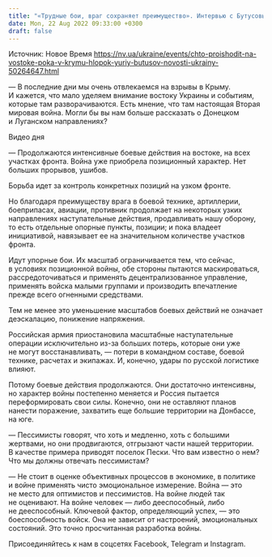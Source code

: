 ```yaml
---
title: "«Трудные бои, враг сохраняет преимущество». Интервью с Бутусовым — об обороне востока, «вагнеровцах» и Гиркине, который тролит Минобороны РФ"
date: Mon, 22 Aug 2022 09:33:00 +0300
draft: false
---
```

Источник: Новое Время https://nv.ua/ukraine/events/chto-proishodit-na-vostoke-poka-v-krymu-hlopok-yuriy-butusov-novosti-ukrainy-50264647.html


— В последние дни мы очень отвлекаемся на взрывы в Крыму. И кажется, что мало уделяем внимание востоку Украины и событиям, которые там разворачиваются. Есть мнение, что там настоящая Вторая мировая война. Могли бы вы нам больше рассказать о Донецком и Луганском направлениях?

 Видео дня   

— Продолжаются интенсивные боевые действия на востоке, на всех участках фронта. Война уже приобрела позиционный характер. Нет больших прорывов, ушибов.

Борьба идет за контроль конкретных позиций на узком фронте.

Но благодаря преимуществу врага в боевой технике, артиллерии, боеприпасах, авиации, противник продолжает на некоторых узких направлениях наступательные действия, продавливать нашу оборону, то есть отдельные опорные пункты, позиции; и пока владеет инициативой, навязывает ее на значительном количестве участков фронта.

Идут упорные бои. Их масштаб ограничивается тем, что сейчас, в условиях позиционной войны, обе стороны пытаются маскироваться, рассредоточиваться и применять децентрализованное управление, применять войска малыми группами и производить впечатление прежде всего огненными средствами.

Тем не менее это уменьшение масштабов боевых действий не означает деэскалацию, понижение напряжения.

Российская армия приостановила масштабные наступательные операции исключительно из-за больших потерь, которые они уже не могут восстанавливать, — потери в командном составе, боевой технике, расчетах и экипажах. И, конечно, удары по русской логистике влияют.

Потому боевые действия продолжаются. Они достаточно интенсивны, но характер войны постепенно меняется и Россия пытается переформировать свои силы. Конечно, они не оставляют планов нанести поражение, захватить еще большие территории на Донбассе, на юге.

— Пессимисты говорят, что хоть и медленно, хоть с большими жертвами, но они продвигаются, отгрызают части нашей территории. В качестве примера приводят поселок Пески. Что вам известно о нем? Что мы должны отвечать пессимистам?

— Не стоит в оценке объективных процессов в экономике, в политике и войне применять чисто эмоциональное измерение. Война — это не место для оптимистов и пессимистов. На войне людей так не оценивают. На войне человек — либо дееспособный, либо не дееспособный. Ключевой фактор, определяющий успех, — это боеспособность войск. Она не зависит от настроений, эмоциональных состояний. Это точно просчитанная разработка войны.

Присоединяйтесь к нам в соцсетях Facebook, Telegram и Instagram.
